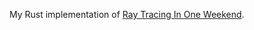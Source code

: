 My Rust implementation of [Ray Tracing In One
Weekend](https://raytracing.github.io/books/RayTracingInOneWeekend.html).
